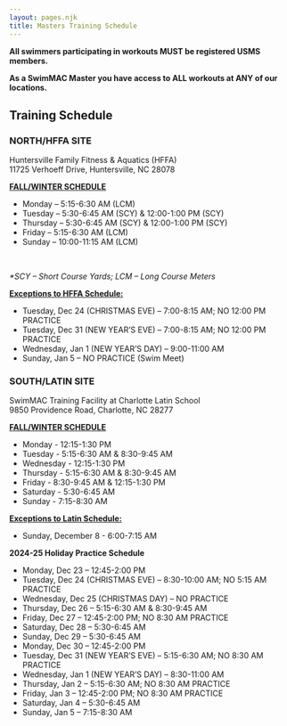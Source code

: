 ```yaml
---
layout: pages.njk
title: Masters Training Schedule
---
```

<div class="bg-gray-100 p-6 my-6 text-center" markdown="1">

**<p>All swimmers participating in workouts MUST be registered USMS members.** </p>**<p>As a SwimMAC Master you have access to ALL workouts at ANY of our locations.</p>**

</div>

<h2 class="separator-center">Training Schedule</h2>

<div class="flex flex-wrap -mx-4" markdown="1">
<div class="w-full md:w-1/2 p-4" markdown="1">

### NORTH/HFFA SITE

<p>Huntersville Family Fitness & Aquatics (HFFA)<br>11725 Verhoeff Drive, Huntersville, NC 28078</p>

<span style="text-decoration: underline;"><strong>FALL/WINTER SCHEDULE</strong></span>

<ul>

<li>Monday – 5:15-6:30 AM (LCM)

<li>Tuesday – 5:30-6:45 AM (SCY) & 12:00-1:00 PM (SCY)

<li>Thursday – 5:30-6:45 AM (SCY) & 12:00-1:00 PM (SCY)

<li>Friday – 5:15-6:30 AM (LCM)

<li>Sunday – 10:00-11:15 AM (LCM)

</ul>

<br>

*\*SCY – Short Course Yards; LCM – Long Course Meters*

<div class="bg-gray-100 p-6 my-6 text-left" markdown="1">

<span style="text-decoration: underline;"><strong>Exceptions to HFFA Schedule:</strong></span>

<ul>

<li>Tuesday, Dec 24 (CHRISTMAS EVE) – 7:00-8:15 AM; NO 12:00 PM PRACTICE
<li>Tuesday, Dec 31 (NEW YEAR’S EVE) – 7:00-8:15 AM; NO 12:00 PM PRACTICE
<li>Wednesday, Jan 1 (NEW YEAR’S DAY) – 9:00-11:00 AM
<li>Sunday, Jan 5 – NO PRACTICE (Swim Meet)

</ul>

</div>

</div>

<div class="w-full md:w-1/2 p-4" markdown="1">

### SOUTH/LATIN SITE

<p>SwimMAC Training Facility at Charlotte Latin School<br>9850 Providence Road, Charlotte, NC 28277</p>

<span style="text-decoration: underline;"><strong>FALL/WINTER SCHEDULE</strong></span>

<ul>

<li>Monday - 12:15-1:30 PM

<li>Tuesday - 5:15-6:30 AM & 8:30-9:45 AM

<li>Wednesday - 12:15-1:30 PM

<li>Thursday - 5:15-6:30 AM & 8:30-9:45 AM

<li>Friday - 8:30-9:45 AM & 12:15-1:30 PM

<li>Saturday - 5:30-6:45 AM

<li>Sunday - 7:15-8:30 AM

</ul>

<div class="bg-gray-100 p-6 my-6 text-left" markdown="1">

<span style="text-decoration: underline;"><strong>Exceptions to Latin Schedule:</strong></span>

<ul>

<li>Sunday, December 8 - 6:00-7:15 AM

</ul>

<b>2024-25 Holiday Practice Schedule</b>

<ul>

<li>Monday, Dec 23 – 12:45-2:00 PM
<li>Tuesday, Dec 24 (CHRISTMAS EVE) – 8:30-10:00 AM; NO 5:15 AM PRACTICE
<li>Wednesday, Dec 25 (CHRISTMAS DAY) – NO PRACTICE
<li>Thursday, Dec 26 – 5:15-6:30 AM & 8:30-9:45 AM
<li>Friday, Dec 27 – 12:45-2:00 PM; NO 8:30 AM PRACTICE
<li>Saturday, Dec 28 – 5:30-6:45 AM
<li>Sunday, Dec 29 – 5:30-6:45 AM
<li>Monday, Dec 30 – 12:45-2:00 PM
<li>Tuesday, Dec 31 (NEW YEAR’S EVE) – 5:15-6:30 AM; NO 8:30 AM PRACTICE
<li>Wednesday, Jan 1 (NEW YEAR’S DAY) – 8:30-11:00 AM
<li>Thursday, Jan 2 – 5:15-6:30 AM; NO 8:30 AM PRACTICE
<li>Friday, Jan 3 – 12:45-2:00 PM; NO 8:30 AM PRACTICE
<li>Saturday, Jan 4 – 5:30-6:45 AM
<li>Sunday, Jan 5 – 7:15-8:30 AM

</ul>

</div>

</div>

</div>